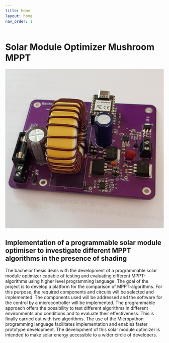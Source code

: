 ```yaml
---
title: Home
layout: home
nav_order: 1
---
```


# Solar Module Optimizer Mushroom MPPT

![Hardware](/assets/image/hardware2.png)

## Implementation of a programmable solar module optimiser to investigate different MPPT algorithms in the presence of shading

The bachelor thesis deals with the development of a programmable solar
module optimizer capable of testing and evaluating different
MPPT-algorithms
using higher level programming language. The goal of the project is to
develop a platform for the comparison of MPPT-algorithms. For this purpose, the
required components and circuits will be selected and implemented. The
components used will be addressed and the software for the control by a
microcontroller will be implemented. The programmable approach offers
the possibility to test different algorithms in different environments
and conditions and to evaluate their effectiveness. This is finally
carried out with two algorithms. The use of the Micropython programming
language facilitates implementation and enables faster prototype
development. The development of this solar module optimizer is intended
to make solar energy accessible to a wider circle of developers.
